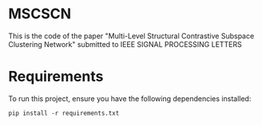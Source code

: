 # MSCSCN
This is the code of the paper "Multi-Level Structural Contrastive Subspace Clustering Network" submitted to IEEE SIGNAL PROCESSING LETTERS
# Requirements
To run this project, ensure you have the following dependencies installed:

```pip install -r requirements.txt```

